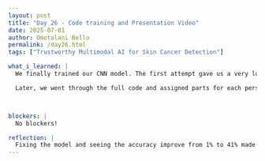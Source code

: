 ```yaml
---
layout: post
title: "Day 26 - Code training and Presentation Video"
date: 2025-07-01
author: Omotolani Bello
permalink: /day26.html
tags: ["Trustworthy Multimodal AI for Skin Cancer Detection"]

what_i_learned: |
  We finally trained our CNN model. The first attempt gave us a very low accuracy of 1%, but after changing some parameters, we got it up to 41%, which felt like solid progress. We also tested how long it would take the model to correctly predict the label of an image, and it got it right within three trials.

  Later, we went through the full code and assigned parts for each person to present. It was clear we need to read more and get more comfortable with the code and slides to explain things better. There were a few hiccups, and we’ll need more practice to clearly express our ideas. We continued working from where we left off and noted areas that still need attention.



blockers: |
  No blockers!

reflection: |
  Fixing the model and seeing the accuracy improve from 1% to 41% made the work feel more real and rewarding. It showed that even small changes can have a big impact when you understand what you're adjusting. Going through the code and assigning presentation sections helped organize our thoughts, but it also made it clear that we still have a lot to review. Explaining the work out loud is different from just doing it, and it’s something we’ll need to keep practicing. The process felt a bit rough in places, but it also pushed me to take more ownership of what I’ve learned. There’s still work to do, but we’re getting closer.
---
```

